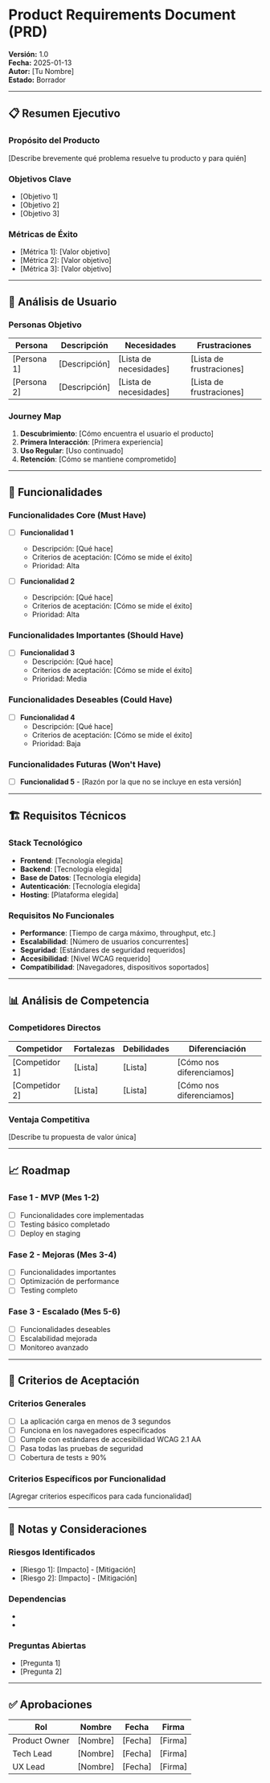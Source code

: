 # Product Requirements Document (PRD)

**Versión:** 1.0  
**Fecha:** 2025-01-13  
**Autor:** [Tu Nombre]  
**Estado:** Borrador

---

## 📋 Resumen Ejecutivo

### Propósito del Producto
[Describe brevemente qué problema resuelve tu producto y para quién]

### Objetivos Clave
- [Objetivo 1]
- [Objetivo 2]
- [Objetivo 3]

### Métricas de Éxito
- [Métrica 1]: [Valor objetivo]
- [Métrica 2]: [Valor objetivo]
- [Métrica 3]: [Valor objetivo]

---

## 🎯 Análisis de Usuario

### Personas Objetivo
| Persona | Descripción | Necesidades | Frustraciones |
|---------|-------------|-------------|---------------|
| [Persona 1] | [Descripción] | [Lista de necesidades] | [Lista de frustraciones] |
| [Persona 2] | [Descripción] | [Lista de necesidades] | [Lista de frustraciones] |

### Journey Map
1. **Descubrimiento**: [Cómo encuentra el usuario el producto]
2. **Primera Interacción**: [Primera experiencia]
3. **Uso Regular**: [Uso continuado]
4. **Retención**: [Cómo se mantiene comprometido]

---

## 📱 Funcionalidades

### Funcionalidades Core (Must Have)
- [ ] **Funcionalidad 1**
  - Descripción: [Qué hace]
  - Criterios de aceptación: [Cómo se mide el éxito]
  - Prioridad: Alta

- [ ] **Funcionalidad 2**
  - Descripción: [Qué hace]
  - Criterios de aceptación: [Cómo se mide el éxito]
  - Prioridad: Alta

### Funcionalidades Importantes (Should Have)
- [ ] **Funcionalidad 3**
  - Descripción: [Qué hace]
  - Criterios de aceptación: [Cómo se mide el éxito]
  - Prioridad: Media

### Funcionalidades Deseables (Could Have)
- [ ] **Funcionalidad 4**
  - Descripción: [Qué hace]
  - Criterios de aceptación: [Cómo se mide el éxito]
  - Prioridad: Baja

### Funcionalidades Futuras (Won't Have)
- [ ] **Funcionalidad 5** - [Razón por la que no se incluye en esta versión]

---

## 🏗️ Requisitos Técnicos

### Stack Tecnológico
- **Frontend**: [Tecnología elegida]
- **Backend**: [Tecnología elegida]
- **Base de Datos**: [Tecnología elegida]
- **Autenticación**: [Tecnología elegida]
- **Hosting**: [Plataforma elegida]

### Requisitos No Funcionales
- **Performance**: [Tiempo de carga máximo, throughput, etc.]
- **Escalabilidad**: [Número de usuarios concurrentes]
- **Seguridad**: [Estándares de seguridad requeridos]
- **Accesibilidad**: [Nivel WCAG requerido]
- **Compatibilidad**: [Navegadores, dispositivos soportados]

---

## 📊 Análisis de Competencia

### Competidores Directos
| Competidor | Fortalezas | Debilidades | Diferenciación |
|------------|------------|-------------|----------------|
| [Competidor 1] | [Lista] | [Lista] | [Cómo nos diferenciamos] |
| [Competidor 2] | [Lista] | [Lista] | [Cómo nos diferenciamos] |

### Ventaja Competitiva
[Describe tu propuesta de valor única]

---

## 📈 Roadmap

### Fase 1 - MVP (Mes 1-2)
- [ ] Funcionalidades core implementadas
- [ ] Testing básico completado
- [ ] Deploy en staging

### Fase 2 - Mejoras (Mes 3-4)
- [ ] Funcionalidades importantes
- [ ] Optimización de performance
- [ ] Testing completo

### Fase 3 - Escalado (Mes 5-6)
- [ ] Funcionalidades deseables
- [ ] Escalabilidad mejorada
- [ ] Monitoreo avanzado

---

## 🧪 Criterios de Aceptación

### Criterios Generales
- [ ] La aplicación carga en menos de 3 segundos
- [ ] Funciona en los navegadores especificados
- [ ] Cumple con estándares de accesibilidad WCAG 2.1 AA
- [ ] Pasa todas las pruebas de seguridad
- [ ] Cobertura de tests ≥ 90%

### Criterios Específicos por Funcionalidad
[Agregar criterios específicos para cada funcionalidad]

---

## 📝 Notas y Consideraciones

### Riesgos Identificados
- [Riesgo 1]: [Impacto] - [Mitigación]
- [Riesgo 2]: [Impacto] - [Mitigación]

### Dependencias
- [Dependencia 1]: [Estado]
- [Dependencia 2]: [Estado]

### Preguntas Abiertas
- [Pregunta 1]
- [Pregunta 2]

---

## ✅ Aprobaciones

| Rol | Nombre | Fecha | Firma |
|-----|--------|-------|-------|
| Product Owner | [Nombre] | [Fecha] | [Firma] |
| Tech Lead | [Nombre] | [Fecha] | [Firma] |
| UX Lead | [Nombre] | [Fecha] | [Firma] | 